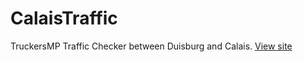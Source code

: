 # CalaisTraffic
TruckersMP Traffic Checker between Duisburg and Calais.
[View site](https://c.roclip.tech/)
